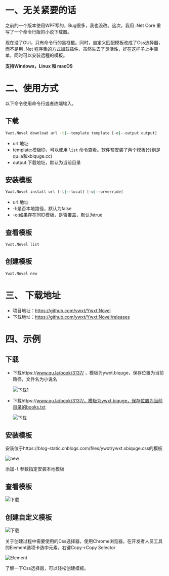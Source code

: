 #  一、无关紧要的话

之前的一个版本使用WPF写的，Bug很多，我也没改。这次，我用 .Net Core 重写了一个命令行版的小说下载器。

现在没了GUI，只有命令行的黑框框。同时，自定义匹配模板改成了Css选择器，而不是用 .Net 程序集的方式加载插件，虽然失去了灵活性，好在这样子上手简单，同时可以安装远程的模板。

**支持Windows，Linux 和 macOS**

# 二、使用方式

以下命令使用命令行或者终端输入。

## 下载
```bash
Ywxt.Novel download url -t|--template template [-o|--output output]
```
- url:地址
- template:模板ID，可以使用 `list` 命令查看。软件预安装了两个模板(分别是qu.la和xbiquge.cc)
- output:下载地址，默认为当前目录
## 安装模板
```bash
Ywxt.Novel install url [-l|--local] [-o|--orverride]
```
- url:地址
- -l:是否本地路径，默认为false
- -o:如果存在同ID模板，是否覆盖，默认为true
## 查看模板
```bash
Ywxt.Novel list
```
## 创建模板
```bash
Ywxt.Novel new
```

# 三、 下载地址

- 项目地址：https://github.com/ywxt/Ywxt.Novel
- 下载地址：https://github.com/ywxt/Ywxt.Novel/releases

# 四、示例

## 下载

- 下载https://www.qu.la/book/3137/ ，模板为ywxt.biquge，保存位置为当前路径，文件名为小说名

  ![下载1](https://i.loli.net/2019/04/14/5cb30b558494f.png)

- 下载https://www.qu.la/book/3137/，模板为ywxt.biquge，保存位置为当前目录的books.txt

  ![下载](https://i.loli.net/2019/04/14/5cb30b55ba272.png)

## 安装模板

安装位于https://blog-static.cnblogs.com/files/ywxt/ywxt.xbiquge.css的模板

![new](https://i.loli.net/2019/04/14/5cb30b5600fc8.png)

添加`-l` 参数指定安装本地模板

## 查看模板

![下载](https://i.loli.net/2019/04/14/5cb30b564a1f0.png)



## 创建自定义模板

![下载](https://i.loli.net/2019/04/14/5cb30b564ba6c.png)



关于创建过程中需要使用的Css选择器，使用Chrome浏览器，在开发者人员工具的Element选项卡选中元素，右键Copy->Copy Selector

![Element](https://i.loli.net/2019/04/14/5cb30b564b57c.png)

了解一下Css选择器，可以轻松创建模板。